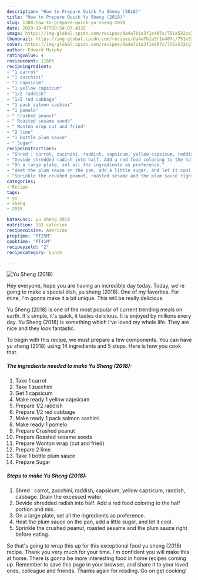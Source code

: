 ```yaml
---
description: "How to Prepare Quick Yu Sheng (2018)"
title: "How to Prepare Quick Yu Sheng (2018)"
slug: 1308-how-to-prepare-quick-yu-sheng-2018
date: 2020-10-07T08:54:07.433Z
image: https://img-global.cpcdn.com/recipes/da4a7b1a3f1e407c/751x532cq70/yu-sheng-2018-recipe-main-photo.jpg
thumbnail: https://img-global.cpcdn.com/recipes/da4a7b1a3f1e407c/751x532cq70/yu-sheng-2018-recipe-main-photo.jpg
cover: https://img-global.cpcdn.com/recipes/da4a7b1a3f1e407c/751x532cq70/yu-sheng-2018-recipe-main-photo.jpg
author: Edward Murphy
ratingvalue: 4
reviewcount: 11605
recipeingredient:
- "1 carrot"
- "1 zucchini"
- "1 capsicum"
- "1 yellow capsicum"
- "1/2 raddish"
- "1/2 red cabbage"
- "1 pack salmon sashimi"
- "1 pomelo"
- " Crushed peanut"
- " Roasted sesame seeds"
- " Wonton wrap cut and fried"
- "2 lime"
- "1 bottle plum sauce"
- " Sugar"
recipeinstructions:
- "Shred : carrot, zucchini, raddish, capsicum, yellow capsicum, raddish, cabbage. Drain the excessed water."
- "Devide shredded radish into half. Add a red food coloring to the half portion and mix."
- "On a large plate, set all the ingredients as preference."
- "Heat the plum sauce on the pan, add a little sugar, and let it cool."
- "Sprinkle the crushed peanut, roasted sesame and the plum sauce right before eating."
categories:
- Recipe
tags:
- yu
- sheng
- 2018

katakunci: yu sheng 2018 
nutrition: 155 calories
recipecuisine: American
preptime: "PT25M"
cooktime: "PT41M"
recipeyield: "2"
recipecategory: Lunch

---
```



![Yu Sheng (2018)](https://img-global.cpcdn.com/recipes/da4a7b1a3f1e407c/751x532cq70/yu-sheng-2018-recipe-main-photo.jpg)

Hey everyone, hope you are having an incredible day today. Today, we're going to make a special dish, yu sheng (2018). One of my favorites. For mine, I'm gonna make it a bit unique. This will be really delicious.

Yu Sheng (2018) is one of the most popular of current trending meals on earth. It's simple, it's quick, it tastes delicious. It is enjoyed by millions every day. Yu Sheng (2018) is something which I've loved my whole life. They are nice and they look fantastic.




To begin with this recipe, we must prepare a few components. You can have yu sheng (2018) using 14 ingredients and 5 steps. Here is how you cook that.

<!--inarticleads1-->

##### The ingredients needed to make Yu Sheng (2018):

1. Take 1 carrot
1. Take 1 zucchini
1. Get 1 capsicum
1. Make ready 1 yellow capsicum
1. Prepare 1/2 raddish
1. Prepare 1/2 red cabbage
1. Make ready 1 pack salmon sashimi
1. Make ready 1 pomelo
1. Prepare  Crushed peanut
1. Prepare  Roasted sesame seeds
1. Prepare  Wonton wrap (cut and fried)
1. Prepare 2 lime
1. Take 1 bottle plum sauce
1. Prepare  Sugar




<!--inarticleads2-->

##### Steps to make Yu Sheng (2018):

1. Shred : carrot, zucchini, raddish, capsicum, yellow capsicum, raddish, cabbage. Drain the excessed water.
1. Devide shredded radish into half. Add a red food coloring to the half portion and mix.
1. On a large plate, set all the ingredients as preference.
1. Heat the plum sauce on the pan, add a little sugar, and let it cool.
1. Sprinkle the crushed peanut, roasted sesame and the plum sauce right before eating.




So that's going to wrap this up for this exceptional food yu sheng (2018) recipe. Thank you very much for your time. I'm confident you will make this at home. There is gonna be more interesting food in home recipes coming up. Remember to save this page in your browser, and share it to your loved ones, colleague and friends. Thanks again for reading. Go on get cooking!
